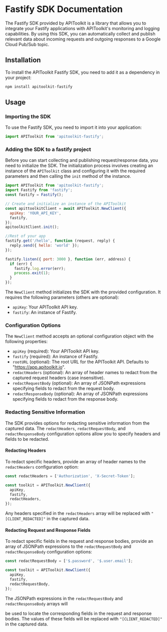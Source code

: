# Fastify SDK Documentation

The Fastify SDK provided by APIToolkit is a library that allows you to integrate your Fastify applications with APIToolkit's monitoring and logging capabilities. By using this SDK, you can automatically collect and publish relevant data about incoming requests and outgoing responses to a Google Cloud Pub/Sub topic.

## Installation

To install the APIToolkit Fastify SDK, you need to add it as a dependency in your project:

```bash
npm install apitoolkit-fastify
```

## Usage

### Importing the SDK

To use the Fastify SDK, you need to import it into your application:

```javascript
import APIToolkit from 'apitoolkit-fastify';
```

### Adding the SDK to a fastify project

Before you can start collecting and publishing request/response data, you need to initialize the SDK. The initialization process involves creating an instance of the `APIToolkit` class and configuring it with the required parameters and then calling the `init` method of the instance.

```javascript
import APIToolkit from 'apitoolkit-fastify';
import Fastify from 'fastify';
const fastify = Fastify();

// Create and initialize an instance of the APIToolkit
const apittoolkitClient = await APIToolkit.NewClient({
  apiKey: 'YOUR_API_KEY',
  fastify,
});
apitoolkitClient.init();

//Rest of your app
fastify.get('/hello', function (request, reply) {
  reply.send({ hello: 'world' });
});

fastify.listen({ port: 3000 }, function (err, address) {
  if (err) {
    fastify.log.error(err);
    process.exit(1);
  }
});
```

The `NewClient` method initializes the SDK with the provided configuration. It requires the following parameters (others are optional):

- `apiKey`: Your APIToolkit API key.
- `fastify`: An instance of Fastify.

### Configuration Options

The `NewClient` method accepts an optional configuration object with the following properties:

- `apiKey` (required): Your APIToolkit API key.
- `fastify` (required): An instance of Fastify.
- `rootURL` (optional): The root URL for the APIToolkit API. Defaults to "https://app.apitoolkit.io".
- `redactHeaders` (optional): An array of header names to redact from the captured request headers (case insensitive).
- `redactRequestBody` (optional): An array of JSONPath expressions specifying fields to redact from the request body.
- `redactResponseBody` (optional): An array of JSONPath expressions specifying fields to redact from the response body.

### Redacting Sensitive Information

The SDK provides options for redacting sensitive information from the captured data. The `redactHeaders`, `redactRequestBody`, and `redactResponseBody` configuration options allow you to specify headers and fields to be redacted.

#### Redacting Headers

To redact specific headers, provide an array of header names to the `redactHeaders` configuration option:

```javascript
const redactHeaders = ['Authorization', 'X-Secret-Token'];

const toolkit = APIToolkit.NewClient({
  apiKey,
  fastify,
  redactHeaders,
});
```

Any headers specified in the `redactHeaders` array will be replaced with `"[CLIENT_REDACTED]"` in the captured data.

#### Redacting Request and Response Fields

To redact specific fields in the request and response bodies, provide an array of JSONPath expressions to the `redactRequestBody` and `redactResponseBody` configuration options:

```javascript
const redactRequestBody = ['$.password', '$.user.email'];

const toolkit = APIToolkit.NewClient({
  apiKey,
  fastify,
  redactRequestBody,
});
```

The JSONPath expressions in the `redactRequestBody` and `redactResponseBody` arrays will

be used to locate the corresponding fields in the request and response bodies. The values of these fields will be replaced with `"[CLIENT_REDACTED]"` in the captured data.
